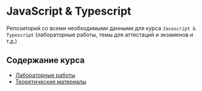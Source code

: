 # JavaScript & Typescript

Репозиторий со всеми необходимыми данными для курса `Javascript & Typescript`
(лабораторные работы, темы для аттестаций и экзаменов и т.д.)

## Содержание курса

- [Лабораторные работы](/lab)
- [Теоретические материалы](/docs)